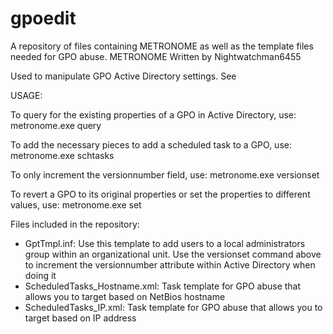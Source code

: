 # gpoedit
A repository of files containing METRONOME as well as the template files needed for GPO abuse.
METRONOME
Written by Nightwatchman6455

Used to manipulate GPO Active Directory settings. See

USAGE:

To query for the existing properties of a GPO in Active Directory, use: metronome.exe query <Target GUID> 

To add the necessary pieces to add a scheduled task to a GPO, use: metronome.exe schtasks <Target GUID> <LDAP Path to GPO> <Original gpcMachineExtensionNames> <Original versionnumber>

To only increment the versionnumber field, use: metronome.exe versionset <Target GUID> <LDAP Path to GPO> <Original versionnumber>

To revert a GPO to its original properties or set the properties to different values, use: metronome.exe set <Target GUID> <LDAP Path to GPO> <Original gpcMachineExtensionNames> <Original versionnumber>

Files included in the repository:
- GptTmpl.inf: Use this template to add users to a local administrators group within an organizational unit. Use the versionset command above to increment the versionnumber attribute within Active Directory when doing it
- ScheduledTasks_Hostname.xml: Task template for GPO abuse that allows you to target based on NetBios hostname
- ScheduledTasks_IP.xml: Task template for GPO abuse that allows you to target based on IP address
  
